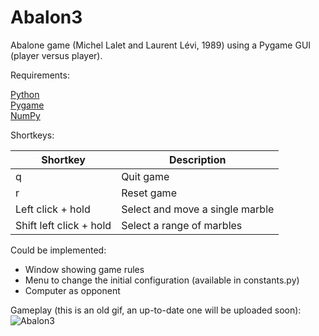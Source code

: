 # Abalon3
Abalone game (Michel Lalet and Laurent Lévi, 1989) using a Pygame GUI (player versus player).

Requirements:

[Python](https://www.python.org/)\
[Pygame](https://www.pygame.org/news)\
[NumPy](https://numpy.org/)

Shortkeys:

| Shortkey | Description |
| --- | --- |
| q | Quit game |
| r | Reset game |
| Left click + hold | Select and move a single marble |
| Shift left click + hold | Select a range of marbles |

Could be implemented:
- Window showing game rules
- Menu to change the initial configuration (available in constants.py)
- Computer as opponent

Gameplay (this is an old gif, an up-to-date one will be uploaded soon):
![Abalon3](screenshots/gameplay.gif)
